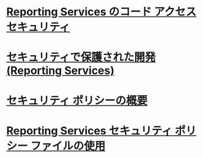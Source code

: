 # [Reporting Services のコード アクセス セキュリティ](code-access-security-in-reporting-services.md)
# [セキュリティで保護された開発 (Reporting Services)](secure-development-reporting-services.md)
# [セキュリティ ポリシーの概要](understanding-security-policies.md)
# [Reporting Services セキュリティ ポリシー ファイルの使用](using-reporting-services-security-policy-files.md)

